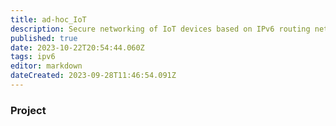 ```yaml
---
title: ad-hoc_IoT
description: Secure networking of IoT devices based on IPv6 routing network
published: true
date: 2023-10-22T20:54:44.060Z
tags: ipv6
editor: markdown
dateCreated: 2023-09-28T11:46:54.091Z
---
```


### Project
